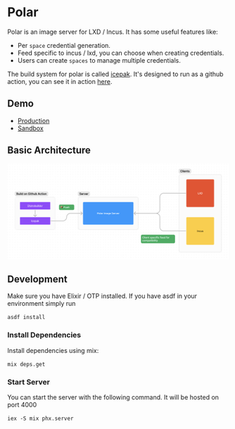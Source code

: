 # Polar

Polar is an image server for LXD / Incus. It has some useful features like:

+ Per `space` credential generation.
+ Feed specific to incus / lxd, you can choose when creating credentials.
+ Users can create `spaces` to manage multiple credentials.

The build system for polar is called [icepak](https://github.com/upmaru/icepak). It's designed to run as a github action, you can see it in action [here](https://github.com/upmaru/opsmaru-images).

## Demo

+ [Production](https://images.opsmaru.com)
+ [Sandbox](https://images.opsmaru.dev)

## Basic Architecture

![basic design](/design.png)

## Development

Make sure you have Elixir / OTP installed. If you have asdf in your environment simply run 

```shell
asdf install
```

### Install Dependencies

Install dependencies using mix:

```shell
mix deps.get
```

### Start Server

You can start the server with the following command. It will be hosted on port 4000

```shell
iex -S mix phx.server
```